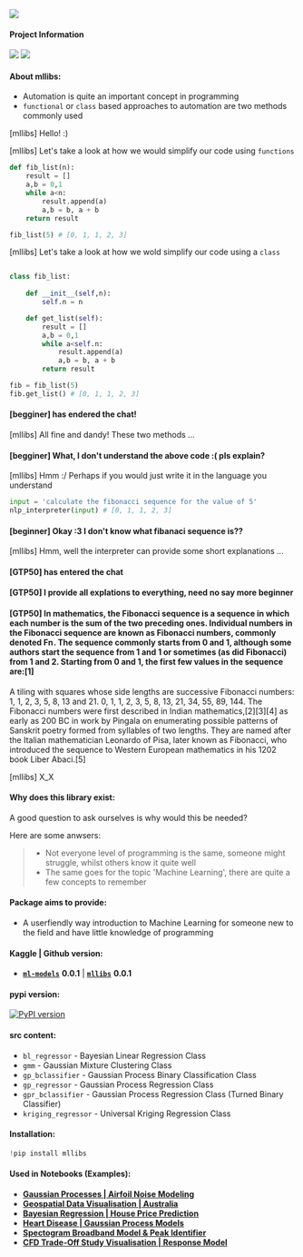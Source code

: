 ![](https://i.imgur.com/Q5se6Al.jpg)

#### **Project Information**
![](https://camo.githubusercontent.com/d38e6cc39779250a2835bf8ed3a72d10dbe3b05fa6527baa3f6f1e8e8bd056bf/68747470733a2f2f696d672e736869656c64732e696f2f62616467652f436f64652d507974686f6e2d696e666f726d6174696f6e616c3f7374796c653d666c6174266c6f676f3d707974686f6e266c6f676f436f6c6f723d776869746526636f6c6f723d326262633861) ![](https://badgen.net/badge/status/WIP/blue) 

#### **About mllibs:**
- Automation is quite an important concept in programming
- `functional` or `class` based approaches to automation are two methods commonly used

[mllibs] Hello! :)

[mllibs] Let's take a look at how we would simplify our code using `functions`

```python
def fib_list(n):
    result = []
    a,b = 0,1
    while a<n:
        result.append(a)
        a,b = b, a + b
    return result

fib_list(5) # [0, 1, 1, 2, 3]
```

[mllibs] Let's take a look at how we wold simplify our code using a `class`

```python

class fib_list:
    
    def __init__(self,n):
        self.n = n

    def get_list(self):
        result = []
        a,b = 0,1
        while a<self.n:
            result.append(a)
            a,b = b, a + b
        return result

fib = fib_list(5)
fib.get_list() # [0, 1, 1, 2, 3]
```

#### [begginer] has endered the chat!

[mllibs] All fine and dandy! These two methods ...

#### [begginer] What, I don't understand the above code :( pls explain? 

[mllibs] Hmm :/ Perhaps if you would just write it in the language you understand 

```python
input = 'calculate the fibonacci sequence for the value of 5'
nlp_interpreter(input) # [0, 1, 1, 2, 3]
```

#### [beginner] Okay :3 I don't know what fibanaci sequence is??

[mllibs] Hmm, well the interpreter can provide some short explanations ...

#### [GTP50] has entered the chat 
#### [GTP50] I provide all explations to everything, need no say more beginner
#### [GTP50] In mathematics, the Fibonacci sequence is a sequence in which each number is the sum of the two preceding ones. Individual numbers in the Fibonacci sequence are known as Fibonacci numbers, commonly denoted Fn . The sequence commonly starts from 0 and 1, although some authors start the sequence from 1 and 1 or sometimes (as did Fibonacci) from 1 and 2. Starting from 0 and 1, the first few values in the sequence are:[1]


A tiling with squares whose side lengths are successive Fibonacci numbers: 1, 1, 2, 3, 5, 8, 13 and 21.
0, 1, 1, 2, 3, 5, 8, 13, 21, 34, 55, 89, 144.
The Fibonacci numbers were first described in Indian mathematics,[2][3][4] as early as 200 BC in work by Pingala on enumerating possible patterns of Sanskrit poetry formed from syllables of two lengths. They are named after the Italian mathematician Leonardo of Pisa, later known as Fibonacci, who introduced the sequence to Western European mathematics in his 1202 book Liber Abaci.[5] 

[mllibs] X_X


#### **Why does this library exist:**

A good question to ask ourselves is why would this be needed?

Here are some anwsers:
> - Not everyone level of programming is the same, someone might struggle, whilst others know it quite well
> - The same goes for the topic 'Machine Learning', there are quite a few concepts to remember


#### **Package aims to provide:**
- A userfiendly way introduction to Machine Learning for someone new to the field and have little knowledge of programming


#### **Kaggle** | **Github** version: 
- **<code>[ml-models](https://www.kaggle.com/datasets/shtrausslearning/ml-models)</code>** **0.0.1** | **<code>[mllibs](https://github.com/shtrausslearning/mllibs)</code>** **0.0.1**

#### pypi version:
[![PyPI version](https://badge.fury.io/py/mllibs.svg)](https://badge.fury.io/py/mllibs)

#### **src** content:
- `bl_regressor` - Bayesian Linear Regression Class
- `gmm` - Gaussian Mixture Clustering Class
- `gp_bclassifier` - Gaussian Process Binary Classification Class
- `gp_regressor` - Gaussian Process Regression Class
- `gpr_bclassifier` - Gaussian Process Regression Class (Turned Binary Classifier)
- `kriging_regressor` - Universal Kriging Regression Class

#### Installation:

```python
!pip install mllibs
```

#### **Used in Notebooks (Examples):**
- **[Gaussian Processes | Airfoil Noise Modeling](https://www.kaggle.com/code/shtrausslearning/gaussian-processes-airfoil-noise-modeling)**
- **[Geospatial Data Visualisation | Australia](https://www.kaggle.com/code/shtrausslearning/geospatial-data-visualisation-australia)**
- **[Bayesian Regression | House Price Prediction](https://www.kaggle.com/code/shtrausslearning/bayesian-regression-house-price-prediction)**
- **[Heart Disease | Gaussian Process Models](https://www.kaggle.com/code/shtrausslearning/heart-disease-gaussian-process-models)**
- **[Spectogram Broadband Model & Peak Identifier](https://www.kaggle.com/code/shtrausslearning/spectogram-broadband-model-peak-identifier)**
- **[CFD Trade-Off Study Visualisation | Response Model](https://www.kaggle.com/code/shtrausslearning/cfd-trade-off-study-visualisation-response-model)** 
